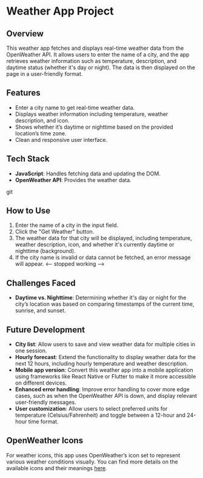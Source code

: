 # Weather App Project

## Overview

This weather app fetches and displays real-time weather data from the OpenWeather API. It allows users to enter the name of a city, and the app retrieves weather information such as temperature, description, and daytime status (whether it's day or night). The data is then displayed on the page in a user-friendly format.

## Features

- Enter a city name to get real-time weather data.
- Displays weather information including temperature, weather description, and icon.
- Shows whether it’s daytime or nighttime based on the provided location’s time zone.
- Clean and responsive user interface.

## Tech Stack

- **JavaScript**: Handles fetching data and updating the DOM.
- **OpenWeather API**: Provides the weather data.

git
## How to Use

1. Enter the name of a city in the input field.
2. Click the "Get Weather" button.
3. The weather data for that city will be displayed, including temperature, weather description, icon, and whether it's currently daytime or nighttime (background).
4. If the city name is invalid or data cannot be fetched, an error message will appear. <-- stopped working -->


## Challenges Faced

- **Daytime vs. Nighttime**: Determining whether it's day or night for the city’s location was based on comparing timestamps of the current time, sunrise, and sunset. 


## Future Development

- **City list**: Allow users to save and view weather data for multiple cities in one session.
- **Hourly forecast**: Extend the functionality to display weather data for the next 12 hours, including hourly temperature and weather description.
- **Mobile app version**: Convert this weather app into a mobile application using frameworks like React Native or Flutter to make it more accessible on different devices.
- **Enhanced error handling**: Improve error handling to cover more edge cases, such as when the OpenWeather API is down, and display relevant user-friendly messages.
- **User customization**: Allow users to select preferred units for temperature (Celsius/Fahrenheit) and toggle between a 12-hour and 24-hour time format.

## OpenWeather Icons

For weather icons, this app uses OpenWeather’s icon set to represent various weather conditions visually. You can find more details on the available icons and their meanings [here](https://openweathermap.org/weather-conditions).


